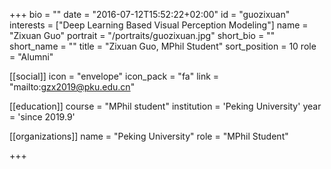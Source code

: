 +++
bio = ""
date = "2016-07-12T15:52:22+02:00"
id = "guozixuan"
interests = ["Deep Learning Based Visual Perception Modeling"]
name = "Zixuan Guo"
portrait = "/portraits/guozixuan.jpg"
short_bio = ""
short_name = ""
title = "Zixuan Guo, MPhil Student"
sort_position = 10
role = "Alumni"

[[social]]
    icon = "envelope"
    icon_pack = "fa"
    link = "mailto:gzx2019@pku.edu.cn"

[[education]]
    course = "MPhil student"
    institution = 'Peking University'
    year = 'since 2019.9'

[[organizations]]
    name = "Peking University"
    role = "MPhil Student"

+++


